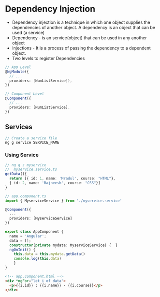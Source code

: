 # Dependency Injection

- Dependency injection is a technique in which one object supplies the dependencies of another object. A dependency is an object that can be used (a service)
- Dependency - is an service(object) that can be used in any another object
- Injections - It is a process of passing the dependency to a dependent object.
- Two levels to register Dependencies
  <!-- - Registering the dependency at app level creates the injected dependency singleton.
  - You can also register the dependency at component level. There a new instance of the dependency will create.
  - -->

```ts
// App Level
@NgModule({
  // ...
  providers: [NumListService]),
})

// Component Level
@Component({
  // ...
  providers: [NumListService],
})
```

## Services

```ts
// Create a service file
ng g service SERVICE_NAME
```

### Using Service

```ts
// ng g s myservice
//  myservice.service.ts
getData(){
  return [{ id: 1, name: 'Mradul', course: "HTML"},
  { id: 2, name: 'Rajneesh', course: "CSS"}]
}
```

```ts
// app.component.ts
import { MyserviceService } from './myservice.service'

@Component({
  ...
  providers: [MyserviceService]
})

export class AppComponent {
  name = 'Angular';
  data = [];
  constructor(private mydata: MyserviceService) {  }
  ngOnInit() {
    this.data = this.mydata.getData()
    console.log(this.data)
    }
}
```

```html
<!-- app.component.html -->
<div *ngFor="let i of data">
  <p>{{i.id}} : {{i.name}} - {{i.course}}</p>
</div>
```
